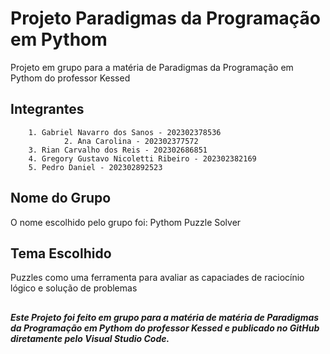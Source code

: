 # Projeto Paradigmas da Programação em Pythom

Projeto em grupo para a matéria de Paradigmas da Programação em Pythom do professor Kessed

## Integrantes
		1. Gabriel Navarro dos Sanos - 202302378536
                2. Ana Carolina - 202302377572 
		3. Rian Carvalho dos Reis - 202302686851
		4. Gregory Gustavo Nicoletti Ribeiro - 202302382169
		5. Pedro Daniel - 202302892523
               
		
## Nome do Grupo

O nome escolhido pelo grupo foi: Pythom Puzzle Solver

## Tema Escolhido

Puzzles como uma ferramenta para avaliar as capaciades de raciocínio lógico e solução de problemas




## 


__*Este Projeto foi feito em grupo para a matéria de matéria de Paradigmas da Programação em Pythom do professor Kessed e publicado no GitHub diretamente pelo Visual Studio Code.*__ 
